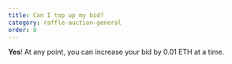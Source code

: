 ```yaml
---
title: Can I top up my bid?
category: raffle-auction-general
order: 8
---
```

**Yes**! At any point, you can increase your bid by 0.01 ETH at a time.